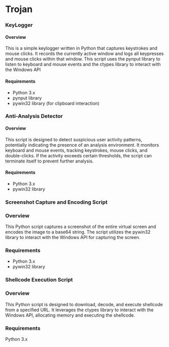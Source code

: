 # Trojan
### KeyLogger
####  Overview
This is a simple keylogger written in Python that captures keystrokes and mouse clicks. It records the currently active window and logs all keypresses and mouse clicks within that window. This script uses the pynput library to listen to keyboard and mouse events and the ctypes library to interact with the Windows API

#### Requirements
- Python 3.x
- pynput library
- pywin32 library (for clipboard interaction)


### Anti-Analysis Detector
#### Overview
This script is designed to detect suspicious user activity patterns, potentially indicating the presence of an analysis environment. It monitors keyboard and mouse events, tracking keystrokes, mouse clicks, and double-clicks. If the activity exceeds certain thresholds, the script can terminate itself to prevent further analysis.
#### Requirements
- Python 3.x
- pywin32 library



### Screenshot Capture and Encoding Script
### Overview
This Python script captures a screenshot of the entire virtual screen and encodes the image to a base64 string. The script utilizes the pywin32 library to interact with the Windows API for capturing the screen.
### Requirements
- Python 3.x
- pywin32 library

### Shellcode Execution Script
### Overview
This Python script is designed to download, decode, and execute shellcode from a specified URL. It leverages the ctypes library to interact with the Windows API, allocating memory and executing the shellcode.

### Requirements
Python 3.x
